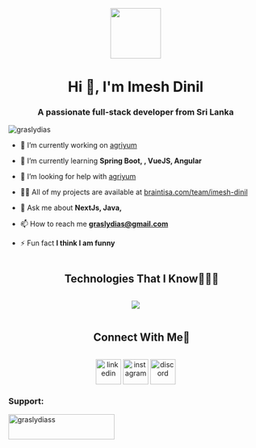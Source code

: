 <p align="center"><picture align="center"><img align="center" src = "https://github.com/7oSkaaa/7oSkaaa/blob/main/Images/about_me.gif?raw=true" width = 100px></picture></p>
<h1 align="center">Hi 👋, I'm Imesh Dinil</h1>
<h3 align="center">A passionate full-stack developer from Sri Lanka</h3>

<p align="left"> <img src="https://komarev.com/ghpvc/?username=graslydias&label=Profile%20views&color=0e75b6&style=flat" alt="graslydias" /> </p>

- 🔭 I’m currently working on [agriyum](https://www.linkedin.com/in/grasly-dias/details/projects/?profileUrn=urn%3Ali%3Afsd_profile%3AACoAADpQssABAFlWORBjNGJS-gSjHb5aaRZ0bGc)

- 🌱 I’m currently learning **Spring Boot, , VueJS, Angular**

- 🤝 I’m looking for help with [agriyum](https://www.linkedin.com/in/grasly-dias/details/projects/?profileUrn=urn%3Ali%3Afsd_profile%3AACoAADpQssABAFlWORBjNGJS-gSjHb5aaRZ0bGc)

- 👨‍💻 All of my projects are available at [braintisa.com/team/imesh-dinil](braintisa.com/team/imesh-dinil)

- 💬 Ask me about **NextJs, Java,**

- 📫 How to reach me **graslydias@gmail.com**

- ⚡ Fun fact **I think I am funny**


<!--h1 without bottom border-->
<div id="user-content-toc">
  <ul align="center">
    <summary><h2 style="display: inline-block">Technologies That I Know👨🏻‍💻</h2></summary>
  </ul>
</div>
<!--tech stack icons-->
<p align="center">
  <a href="https://skillicons.dev">
    <img src="https://skillicons.dev/icons?i=git,unreal,bootstrap,blender,photoshop,css,discord,figma,github,html,java,js,spring,linux,mysql,nextjs,nodejs,postman,arduino,react,sketchup,tailwind,ts,vscode&perline=14" />
  </a>
</p>


<!-- Connect with me -->
<!--h2 without bottom border-->
<div id="user-content-toc">
  <ul align="center">
    <summary><h2 style="display: inline-block">Connect With Me🤝</h2></summary>
  </ul>
</div>

<!--icons and links-->
<p align="center">
<a href="inkedin.com/in/grasly-dias/" target="blank"><img align="center" src="https://user-images.githubusercontent.com/88904952/234979284-68c11d7f-1acc-4f0c-ac78-044e1037d7b0.png" alt="linkedin" height="50" width="50" /></a>
<a href="https://www.instagram.com/grasly.dias/" target="blank"><img align="center" src="https://user-images.githubusercontent.com/88904952/234981169-2dd1e58f-4b7e-468c-8213-034ba62156c3.png" alt="instagram" height="50" width="50" /></a>
<a href="https://discord.gg/grasly.dias" target="blank"><img align="center" src="https://user-images.githubusercontent.com/88904952/234982627-019fd336-6248-453c-9b05-97c13fd1d207.png" alt="discord" height="50" width="50" /></a>
  
</p>

<h3 align="left">Support:</h3>
<p><a href="https://www.buymeacoffee.com/graslydiass"> <img align="left" src="https://cdn.buymeacoffee.com/buttons/v2/default-yellow.png" height="50" width="210" alt="graslydiass" /></a></p><br><br>

